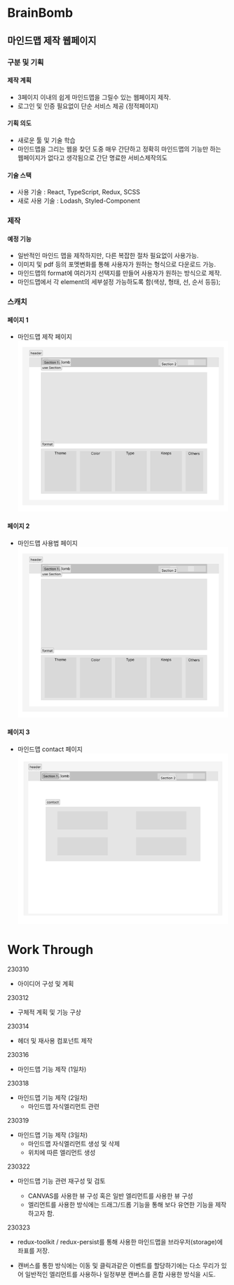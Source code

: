 # BrainBomb

## 마인드맵 제작 웹페이지

### 구분 및 기획

#### 제작 계획

- 3페이지 이내의 쉽게 마인드맵을 그릴수 있는 웹페이지 제작.
- 로그인 및 인증 필요없이 단순 서비스 제공 (정적페이지)

#### 기획 의도

- 새로운 툴 및 기술 학습
- 마인드맵을 그리는 웹을 찾던 도중 매우 간단하고 정확히 마인드맵의 기능만 하는 웹페이지가 없다고 생각됨으로 간단 명료한 서비스제작의도

#### 기술 스택

- 사용 기술 : React, TypeScript, Redux, SCSS
- 새로 사용 기술 : Lodash, Styled-Component

### 제작

#### 예정 기능

- 일반적인 마인드 맵을 제작하지만, 다른 복잡한 절차 필요없이 사용가능.
- 이미지 및 pdf 등의 포멧변화를 통해 사용자가 원하는 형식으로 다운로드 가능.
- 마인드맵의 format에 여러가지 선택지를 만들어 사용자가 원하는 방식으로 제작.
- 마인드맵에서 각 element의 세부설정 가능하도록 함(색상, 형태, 선, 순서 등등);

### 스캐치

#### 페이지 1

- 마인드맵 제작 페이지
  ![brainbomb_first](./src/assets/README/brainbomb_first.png)

#### 페이지 2

- 마인드맵 사용법 페이지
  ![brainbomb_second](./src/assets/README/brainbomb_second.png)

#### 페이지 3

- 마인드맵 contact 페이지
  ![brainbomb_third](./src/assets/README/brainbomb_third.png)

# Work Through

230310

- 아이디어 구성 및 계획

230312

- 구체적 계획 및 기능 구상

230314

- 헤더 및 재사용 컴포넌트 제작

230316

- 마인드맵 기능 제작 (1일차)

230318

- 마인드맵 기능 제작 (2일차)
  - 마인드맵 자식엘리먼트 관련

230319

- 마인드맵 기능 제작 (3일차)
  - 마인드맵 자식엘리먼트 생성 및 삭제
  - 위치에 따른 엘리먼트 생성

230322

- 마인드맵 기능 관련 재구성 및 검토

  - CANVAS를 사용한 뷰 구성 혹은 일반 엘리먼트를 사용한 뷰 구성
  - 엘리먼트를 사용한 방식에는 드래그/드롭 기능을 통해 보다 유연한 기능을 제작하고자 함.

230323

- redux-toolkit / redux-persist를 통해 사용한 마인드맵을 브라우저(storage)에 좌표를 저장.

- 캔버스를 통한 방식에는 이동 및 클릭과같은 이벤트를 할당하기에는 다소 무리가 있어 일반적인 엘리먼트를 사용하나 일정부분 캔버스를 혼합 사용한 방식을 시도.
